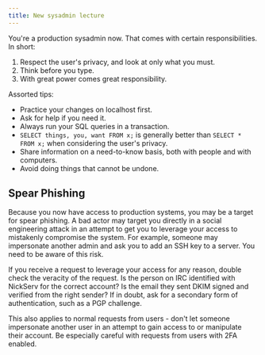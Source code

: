 ```yaml
---
title: New sysadmin lecture
---
```


You're a production sysadmin now. That comes with certain responsibilities. In
short:

1. Respect the user's privacy, and look at only what you must.
2. Think before you type.
3. With great power comes great responsibility.

Assorted tips:

- Practice your changes on localhost first.
- Ask for help if you need it.
- Always run your SQL queries in a transaction.
- `SELECT things, you, want FROM x;` is generally better than `SELECT * FROM x;`
  when considering the user's privacy.
- Share information on a need-to-know basis, both with people and with
  computers.
- Avoid doing things that cannot be undone.

## Spear Phishing

Because you now have access to production systems, you may be a target for spear
phishing. A bad actor may target you directly in a social engineering attack in
an attempt to get you to leverage your access to mistakenly compromise the
system. For example, someone may impersonate another admin and ask you to add an
SSH key to a server. You need to be aware of this risk.

If you receive a request to leverage your access for any reason, double check
the veracity of the request. Is the person on IRC identified with NickServ for
the correct account? Is the email they sent DKIM signed and verified from the
right sender? If in doubt, ask for a secondary form of authentication, such as a
PGP challenge.

This also applies to normal requests from users - don't let someone impersonate
another user in an attempt to gain access to or manipulate their account. Be
especially careful with requests from users with 2FA enabled.
